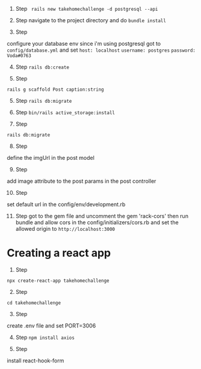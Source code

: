 1. Step
` rails new takehomechallenge -d postgresql --api`

2. Step
navigate to the project directory and do 
`bundle install`

3. Step

configure your database env since i'm using postgresql 
got to `config/database.yml`
and set
 `host: localhost`
  `username: postgres`
  `password: Voda#0763`

4. Step
`rails db:create`

5. Step

`rails g scaffold Post caption:string`

5. Step
`rails db:migrate`

6. Step
`bin/rails active_storage:install`

7. Step

`rails db:migrate`

8. Step

define the imgUrl in the post model

9. Step

add image attribute to the post params in the post controller

10. Step

 set default url in the config/env/development.rb

11. Step
 got to the gem file and uncomment the gem 'rack-cors' then run bundle and 
allow cors in the config/initializers/cors.rb
and set the allowed origin to `http://localhost:3000`

# Creating a react app

1. Step

`npx create-react-app takehomechallenge`

2. Step

`cd takehomechallenge`

3. Step

create .env file and set PORT=3006

4. Step
`npm install axios`

5. Step

install react-hook-form
